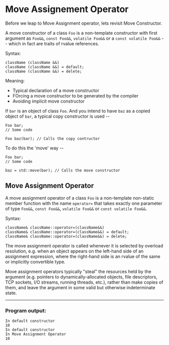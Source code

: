 # Move Assignement Operator

Before we leap to Move Assignment operator, lets revisit Move Constructor.

A move constructor of a class `Foo` is a non-template constructor with first argument as `Foo&&`, `const Foo&&`,
`volatile Foo&&` or a `const volatile Foo&&` -- which in fact are traits of rvalue references.

Syntax:

    className (className &&)
    className (className &&) = default;
    className (className &&) = delete;

Meaning:
 - Typical declaration of a move constructor
 - FOrcing a move constructor to be generated by the compiler
 - Avoiding implicit move constructor

If `bar` is an object of class `Foo`. And you intend to have `baz` as a copied object of `bar`, a typical copy constructor is used --

    Foo bar;
    // Some code

    Foo baz(bar); // Calls the copy contructor

To do this the 'move' way --

    Foo bar;
    // Some code

    baz = std::move(bar); // Calls the move constructor

## Move Assignment Operator

A move assignment operator of a class `Foo` is a non-template non-static member function with the name `operator=` that
takes exactly one parameter of type `Foo&&`, `const Foo&&`, `volatile Foo&&` or `const volatile Foo&&`.

Syntax:

    className& className::operator=(className&&) 
    className& className::operator=(className&&) = default;
    className& className::operator=(className&&) = delete;

The move assignment operator is called whenever it is selected by overload resolution, e.g. when an object appears on the left-hand side of an assignment expression, where the right-hand side is an rvalue of the same or implicitly convertible type.

Move assignment operators typically "steal" the resources held by the argument (e.g. pointers to dynamically-allocated objects, file descriptors, TCP sockets, I/O streams, running threads, etc.), rather than make copies of them, and leave the argument in some valid but otherwise indeterminate state.

***
### Program output:

    In default constructor
    10
    In default constructor
    In Move Assignment Operator
    10

